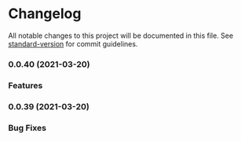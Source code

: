 # Changelog

All notable changes to this project will be documented in this file. See [standard-version](https://github.com/conventional-changelog/standard-version) for commit guidelines.

### 0.0.40 (2021-03-20)


### Features


### 0.0.39 (2021-03-20)


### Bug Fixes

